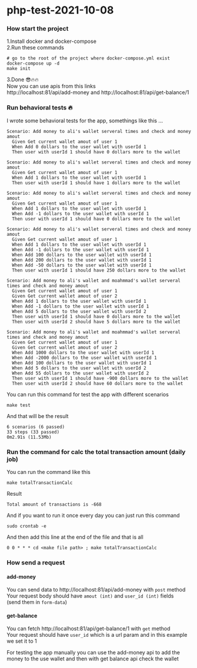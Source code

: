 # php-test-2021-10-08
### How start the project
1.Install docker and docker-compose <br>
2.Run these commands
```
# go to the root of the project where docker-compose.yml exist
docker-compose up -d
make init
```
3.Done :sunglasses::fire::fire: <br>
Now you can use apis from this links <br> http://localhost:81/api/add-money and http://localhost:81/api/get-balance/1

### Run behavioral tests :fire:
I wrote some behavioral tests for the app, somethings like this ...
```
Scenario: Add money to ali's wallet serveral times and check and money amout 
  Given Get current wallet amout of user 1
  When Add 0 dollars to the user wallet with userId 1
  Then user with userId 1 should have 0 dollars more to the wallet

Scenario: Add money to ali's wallet serveral times and check and money amout 
  Given Get current wallet amout of user 1
  When Add 1 dollars to the user wallet with userId 1
  Then user with userId 1 should have 1 dollars more to the wallet

Scenario: Add money to ali's wallet serveral times and check and money amout 
  Given Get current wallet amout of user 1
  When Add 1 dollars to the user wallet with userId 1
  When Add -1 dollars to the user wallet with userId 1
  Then user with userId 1 should have 0 dollars more to the wallet

Scenario: Add money to ali's wallet serveral times and check and money amout 
  Given Get current wallet amout of user 1
  When Add 1 dollars to the user wallet with userId 1
  When Add -1 dollars to the user wallet with userId 1
  When Add 100 dollars to the user wallet with userId 1
  When Add 200 dollars to the user wallet with userId 1
  When Add -50 dollars to the user wallet with userId 1
  Then user with userId 1 should have 250 dollars more to the wallet

Scenario: Add money to ali's wallet and moahmmad's wallet serveral times and check and money amout 
  Given Get current wallet amout of user 1
  Given Get current wallet amout of user 2
  When Add 1 dollars to the user wallet with userId 1
  When Add -1 dollars to the user wallet with userId 1
  When Add 5 dollars to the user wallet with userId 2
  Then user with userId 1 should have 0 dollars more to the wallet
  Then user with userId 2 should have 5 dollars more to the wallet

Scenario: Add money to ali's wallet and moahmmad's wallet serveral times and check and money amout 
  Given Get current wallet amout of user 1
  Given Get current wallet amout of user 2
  When Add 1000 dollars to the user wallet with userId 1
  When Add -2000 dollars to the user wallet with userId 1
  When Add 100 dollars to the user wallet with userId 1
  When Add 5 dollars to the user wallet with userId 2
  When Add 55 dollars to the user wallet with userId 2
  Then user with userId 1 should have -900 dollars more to the wallet
  Then user with userId 2 should have 60 dollars more to the wallet
```
You can run this command for test the app with different scenarios
```
make test
```
And that will be the result
```
6 scenarios (6 passed)
33 steps (33 passed)
0m2.91s (11.53Mb)
```
### Run the command for calc the total transaction amount (daily job)
You can run the command like this
```
make totalTransactionCalc
```
Result
```
Total amount of transactions is -668
```
And if you want to run it once every day you can just run this command
```
sudo crontab -e
```
And then add this line at the end of the file and that is all
```
0 0 * * * cd <make file path> ; make totalTransactionCalc
```
### How send a request
#### add-money
You can send data to http://localhost:81/api/add-money with `post` method <br>
Your request body should have `amout (int)` and `user_id (int)` fields <br> (send them in `form-data`)

#### get-balance
You can fetch http://localhost:81/api/get-balance/1 with `get` method <br>
Your request should have `user_id` which is a url param and in this example we set it to 1 <br>

For testing the app manually you can use the add-money api to add the money to the use wallet and then with get balance api check the wallet <br>


